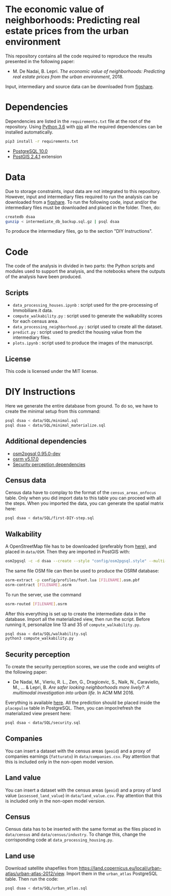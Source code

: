 # The economic value of neighborhoods: Predicting real estate prices from the urban environment

This repository contains all the code required to reproduce the results presented in the following paper:

* M. De Nadai, B. Lepri. *The economic value of neighborhoods: Predicting real estate prices from the urban environment*, 2018.

Input, intermediary and source data can be downloaded from [figshare](https://doi.org/10.6084/m9.figshare.6934970).

# Dependencies

Dependencies are listed in the `requirements.txt` file at the root of the repository. Using [Python 3.6](https://www.python.org/downloads/) with [pip](https://pip.pypa.io/en/stable/installing/) all the required dependencies can be installed automatically.

``` sh
pip3 install -r requirements.txt
```

* [PostgreSQL 10.0](https://www.postgresql.org/) 
* [PostGIS 2.4.1](https://postgis.net) extension

# Data

Due to storage constraints, input data are not integrated to this repository. However, input and intermediary files required to run the analysis can be downloaded from a [figshare](https://doi.org/10.6084/m9.figshare.6934970). To run the following code, input and/or the intermediary files must be downloaded and placed in the folder. 
Then, do:

``` sh
createdb dsaa
gunzip < intermediate_db_backup.sql.gz | psql dsaa
```

To produce the intermediary files, go to the section "DIY Instructions".

# Code

The code of the analysis in divided in two parts: the Python scripts and modules used to support the analysis, and the notebooks where the outputs of the analysis have been produced.

## Scripts

* `data_processing_houses.ipynb` : script used for the pre-processing of Immobiliare.it data.
* `compute_walkability.py` : script used to generate the walkability scores for each census area.
* `data_processing_neighborhood.py` : script used to create all the dataset.
* `predict.py` : script used to predict the housing value from the intermediary files.
* `plots.ipynb` : script used to produce the images of the manuscript.


## License
This code is licensed under the MIT license. 


# DIY Instructions

Here we generate the entire database from ground. To do so, we have to create the minimal setup from this command:

``` sh
psql dsaa < data/SQL/minimal.sql
psql dsaa < data/SQL/minimal_materialize.sql
```

## Additional dependencies
* [osm2pgsql 0.95.0-dev](https://github.com/openstreetmap/osm2pgsql)
* [osrm v5.17.0](http://project-osrm.org/)
* [Security perception dependencies](https://github.com/denadai2/google_street_view_deep_neural)

## Census data
Census data have to complay to the format of the `census_areas_onfocus` table. Only when you did import data to this table you can proceed with all the steps. When you imported the data, you can generate the spatial matrix here:

``` sh
psql dsaa < data/SQL/first-DIY-step.sql
```


## Walkability
A OpenStreetMap file has to be downloaded (preferably from [here](https://wiki.openstreetmap.org/wiki/Planet.osm)), and placed in `data/OSM`. Then they are imported in PostGIS with:

``` sh
osm2pgsql -c -d dsaa --create --style "config/osm2pgsql.style" --multi-geometry --number-processes 5 --latlong -C 30000 [FILENAME].osm.pbf
```

The same file OSM file can then be used to produce the OSRM database:

``` sh
osrm-extract -p config/profiles/foot.lua [FILENAME].osm.pbf
osrm-contract [FILENAME].osrm
```

To run the server, use the command

``` sh
osrm-routed [FILENAME].osrm
```

After this everything is set up to create the intermediate data in the database. Import all the materialized view, then run the script. Before running it, personalize line 13 and 35 of `compute_walkability.py`.

``` sh
psql dsaa < data/SQL/walkability.sql
python3 compute_walkability.py
```

## Security perception
To create the security perception scores, we use the code and weights of the following paper:

* De Nadai, M., Vieriu, R. L., Zen, G., Dragicevic, S., Naik, N., Caraviello, M., ... & Lepri, B. *Are safer looking neighborhoods more lively?: A multimodal investigation into urban life*. In ACM MM 2016.

Everything is available [here](https://github.com/denadai2/google_street_view_deep_neural). All the prediction should be placed inside the `placepulse` table in PostgreSQL. Then, you can impor/refresh the materialized view present here:

``` sh
psql dsaa < data/SQL/security.sql
```

## Companies
You can insert a dataset with the census areas (`geoid`) and a proxy of companies earnings (`fatturato`) in `data/companies.csv`. Pay attention that this is included only in the non-open model version.

## Land value
You can insert a dataset with the census areas (`geoid`) and a proxy of land value (`assessed_land_value`) in `data/land_value.csv`. Pay attention that this is included only in the non-open model version.

## Census
Census data has to be inserted with the same format as the files placed in `data/census` and `data/census/industry`. To change this, change the corrisponding code at `data_processing_housing.py`.

## Land use
Download satellite shapefiles from https://land.copernicus.eu/local/urban-atlas/urban-atlas-2012/view. Import them in the `urban_atlas` PostgreSQL table. Then run the code:

``` sh
psql dsaa < data/SQL/urban_atlas.sql
```
